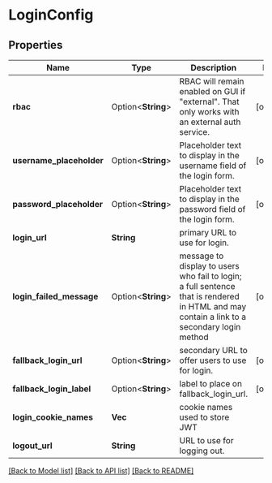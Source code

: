 # LoginConfig

## Properties

Name | Type | Description | Notes
------------ | ------------- | ------------- | -------------
**rbac** | Option<**String**> | RBAC will remain enabled on GUI if \"external\".  That only works with an external auth service.  | [optional]
**username_placeholder** | Option<**String**> | Placeholder text to display in the username field of the login form.  | [optional]
**password_placeholder** | Option<**String**> | Placeholder text to display in the password field of the login form.  | [optional]
**login_url** | **String** | primary URL to use for login. | 
**login_failed_message** | Option<**String**> | message to display to users who fail to login; a full sentence that is rendered in HTML and may contain a link to a secondary login method  | [optional]
**fallback_login_url** | Option<**String**> | secondary URL to offer users to use for login. | [optional]
**fallback_login_label** | Option<**String**> | label to place on fallback_login_url. | [optional]
**login_cookie_names** | **Vec<String>** | cookie names used to store JWT | 
**logout_url** | **String** | URL to use for logging out. | 

[[Back to Model list]](../README.md#documentation-for-models) [[Back to API list]](../README.md#documentation-for-api-endpoints) [[Back to README]](../README.md)


